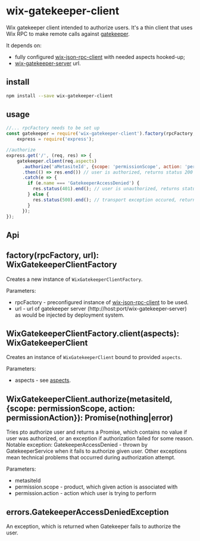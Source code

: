 # wix-gatekeeper-client

Wix gatekeeper client intended to authorize users. It's a thin client that uses Wix RPC to make remote calls against [gatekeeper](https://github.com/wix-private/authorization/tree/master/gatekeeper-server). 

It depends on:
 - fully configured [wix-json-rpc-client](../rpc/wix-json-rpc-client) with needed aspects hooked-up;
 - [wix-gatekeeper-server](https://github.com/wix-private/authorization/tree/master/gatekeeper-server) url.

## install

```bash
npm install --save wix-gatekeeper-client
```

## usage

```js
//... rpcFactory needs to be set up
const gatekeeper = require('wix-gatekeeper-client').factory(rpcFactory, 'http://gatekeeper:3000'),
    express = require('express');

//authorize
express.get('/', (req, res) => {
    gatekeeper.client(req.aspects)
      .authorize('aMetasiteId', {scope: 'permissionScope', action: 'permissionAction'})
      .then(() => res.end()) // user is authorized, returns status 200
      .catch(e => {
        if (e.name === 'GatekeeperAccessDenied') {
          res.status(401).end(); // user is unauthorized, returns status 401
        } else {
          res.status(500).end(); // transport exception occured, returns status 500
        }
      });
});
```

## Api
## factory(rpcFactory, url): WixGatekeeperClientFactory
Creates a new instance of `WixGatekeeperClientFactory`.

Parameters:
 - rpcFactory - preconfigured instance of [wix-json-rpc-client](../rpc/wix-json-rpc-client) to be used.
 - url - url of gatekeeper server (http://host:port/wix-gatekeeper-server) as would be injected by deployment system.

## WixGatekeeperClientFactory.client(aspects): WixGatekeeperClient
Creates an instance of `WixGatekeeperClient` bound to provided `aspects`.

Parameters:
 - aspects - see [aspects](../../aspects).

## WixGatekeeperClient.authorize(metasiteId, {scope: permissionScope, action: permissionAction}): Promise(nothing|error)
Tries pto authorize user and returns a Promise, which contains no value if user was authorized, 
or an exception if authorization failed for some reason. Notable exception: GatekeeperAccessDenied - thrown
by GatekeeperService when it fails to authorize given user. Other exceptions mean technical problems
that occurred during authorization attempt.

Parameters:
 - metasiteId
 - permission.scope - product, which given action is associated with
 - permission.action - action which user is trying to perform

## errors.GatekeeperAccessDeniedException
An exception, which is returned when Gatekeeper fails to authorize the user.
